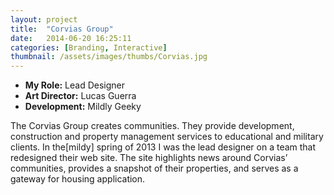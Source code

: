```yaml
---
layout: project
title:  "Corvias Group"
date:   2014-06-20 16:25:11
categories: [Branding, Interactive]
thumbnail: /assets/images/thumbs/Corvias.jpg
---
```


<ul class="project-roles">
  <li><strong>My Role:</strong> Lead Designer</li>
  <li><strong>Art Director:</strong> Lucas Guerra</li>
  <li><strong>Development:</strong> Mildly Geeky</li>
</ul>

The Corvias Group creates communities. They provide development, construction and property management services to educational and military clients. In the[mildy] spring of 2013 I was the lead designer on a team that redesigned their web site. The site highlights news around Corvias’ communities, provides a snapshot of their properties, and serves as a gateway for housing application.